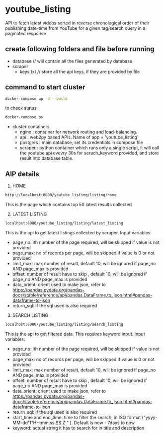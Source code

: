 # youtube_listing
API to fetch latest videos sorted in reverse chronological order of their publishing date-time from YouTube for a given tag/search query in a paginated response

## create following folders and file before running
- database      // will contain all the files generated by database
- scraper
    - keys.txt  // store all the api keys, if they are provided by file 

## command to start cluster 
```sh
docker-compose up -d --build 
```

to check status
```sh
docker-compose ps
```

- cluster containers
	- nginx : container for network routing and load-balancing. 
	- api : web2py based APIs. Name of app = 'youtube_listing'
	- postgres : main database, set its credentials in compose file
	- scraper : python container which runs only a single script, it will call the youtube api evevry 30s for serach_keyword provided, and store result into database table.

## AIP details

1. HOME

```sh
http://localhost:8080/youtube_listing/listing/home
```
This is the page which contains top 50 latest results collected

2. LATEST LISTING

```sh
localhost:8080/youtube_listing/listing/latest_listing
```
This is the api to get latest listings collected by scraper.
Input variables:
- page_no: ith number of the page required, will be skipped if value is not provided  
- page_max: no of records per page, will be skipped if value is 0 or  not provided  
- limit_max: max number of result, default 10, will be ignored if page_no AND page_max is provided
- offset: number of result have to skip , default 10, will be ignored if page_no AND page_max is provided
- data_orient: orient used to make json, refer to https://pandas.pydata.org/pandas-docs/stable/reference/api/pandas.DataFrame.to_json.html#pandas-dataframe-to-json
- return_sql: if the sql used is also required


3. SEARCH LISTING

```sh
localhost:8080/youtube_listing/listing/search_listing
```
This is the api to get filtered data. This requires keyword input.
Input variables:
- page_no: ith number of the page required, will be skipped if value is not provided  
- page_max: no of records per page, will be skipped if value is 0 or  not provided  
- limit_max: max number of result, default 10, will be ignored if page_no AND page_max is provided
- offset: number of result have to skip , default 10, will be ignored if page_no AND page_max is provided
- data_orient: orient used to make json, refer to https://pandas.pydata.org/pandas-docs/stable/reference/api/pandas.DataFrame.to_json.html#pandas-dataframe-to-json
- return_sql: if the sql used is also required
- start_time and end_time: time to filter the search, in ISO format ("yyyy-MM-dd'T'HH:mm:ss.SS'Z'"
). Default is now - 7days to now.
- keyword: actual string it has to search for in title and description
